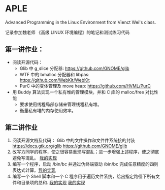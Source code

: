 # APLE
Advanced Programming in the Linux Environment from Vienct Wei's class.

记录参加魏老师 《高级 LINUX 环境编程》的笔记和测试练习代码

## 第一讲作业：
- 阅读开源代码：
    - Glib 中 g_slice 分配器: https://github.com/GNOME/glib
    - WTF 中的 bmalloc 分配器和 libpas: https://github.com/WebKit/WebKit
    - PurC 中的变体管理及 move heap: https://github.com/HVML/PurC
- 用 Buddy 算法实现一个私有堆的管理模块，并和 C 库的 malloc/free 对比性能
    - 要求使用线程局部存储来管理线程私有堆。
    - 衡量私有堆的内存使用效率。


## 第二讲作业
1. 阅读开源文档及代码：
    Glib 中的文件操作和文件件系统接的封装
    https://docs.gtk.org/glib
    https://github.com/GNOME/glib
2. 改写方同学的程序，使之很容易重现写混乱；进一步增强上述程序，使之彻底避免写混乱。 [我的实现](https://github.com/edgar1470/APLE/blob/main/src/lecture01_memory_management/multi-process-concurent-write-to-one-same-file.c)
3. 编写一个程序，启动 /bin/bc 并通过伪终端驱动 /bin/bc 完成任意精度的四则表达式计算。[我的实现](https://github.com/edgar1470/APLE/blob/main/src/lecture02_filesystem/fake-bc.c)
4. 编写一个 Shell 脚本和一个 C 程序用于遍历文件系统，给出指定路径下所有文件和目录项的总和. [我的实现](https://github.com/edgar1470/APLE/blob/main/src/lecture02_filesystem/recursive-iterator-directory.sh) [我的实现](https://github.com/edgar1470/APLE/blob/main/src/lecture02_filesystem/recursive-iterator-directory.c)
